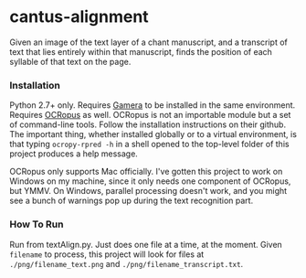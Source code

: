 # cantus-alignment

Given an image of the text layer of a chant manuscript, and a transcript of text that lies entirely within that manuscript, finds the position of each syllable of that text on the page.

### Installation

Python 2.7+ only. 
Requires [Gamera](https://gamera.informatik.hsnr.de/) to be installed in the same environment.
Requires [OCRopus](https://github.com/tmbdev/ocropy) as well. OCRopus is not an importable module but a set of command-line tools. Follow the installation instructions on their github. The important thing, whether installed globally or to a virtual environment, is that typing ```ocropy-rpred -h``` in a shell opened to the top-level folder of this project produces a help message.

OCRopus only supports Mac officially. I've gotten this project to work on Windows on my machine, since it only needs one component of OCRopus, but YMMV. On Windows, parallel processing doesn't work, and you might see a bunch of warnings pop up during the text recognition part.

### How To Run
Run from textAlign.py. Just does one file at a time, at the moment. Given ```filename``` to process, this project will look for files at ```./png/filename_text.png``` and ```./png/filename_transcript.txt```.

